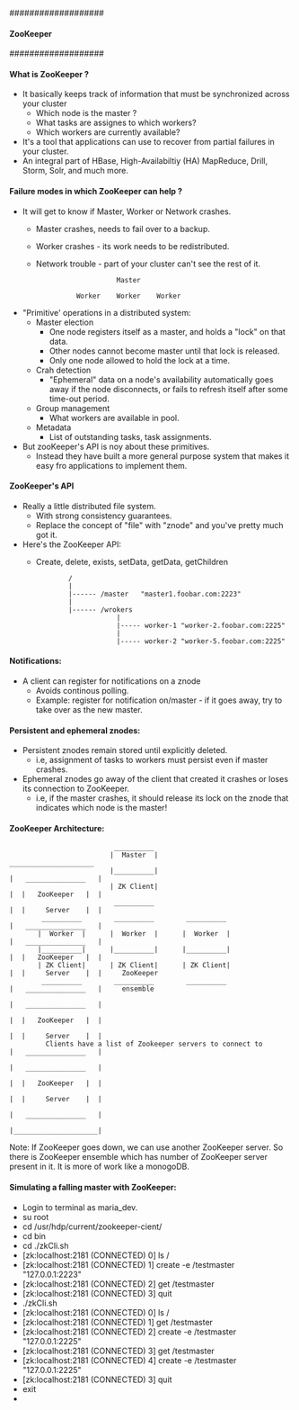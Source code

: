 ###################
#### ZooKeeper ####
###################

#### What is ZooKeeper ?

- It basically keeps track of information that must be synchronized across your cluster
    * Which node is the master ?
    * What tasks are assignes to which workers?
    * Which workers are currently available?
- It's a tool that applications can use to recover from partial failures in your cluster.
- An integral part of HBase, High-Availabiltiy (HA) MapReduce, Drill, Storm, Solr, and much more.

#### Failure modes in which ZooKeeper can help ?
* It will get to know if Master, Worker or Network crashes.
  - Master crashes, needs to fail over to a backup.
  - Worker crashes - its work needs to be redistributed.
  - Network trouble - part of your cluster can't see the rest of it.

                            Master
                          
                  Worker    Worker    Worker    
 
 * "Primitive' operations in a distributed system:
    - Master election
       - One node registers itself as a master, and holds a "lock" on that data.
       - Other nodes cannot become master until that lock is released.
       - Only one node allowed to hold the lock at a time.
    - Crah detection
       - "Ephemeral" data on a node's availability automatically goes away if the node disconnects, or fails to refresh itself
          after some time-out period.
    - Group management
       - What workers are available in pool.
    - Metadata
       - List of outstanding tasks, task assignments.
 * But zooKeeper's API is noy about these primitives.
    - Instead they have built a more general purpose system that makes it easy fro applications to implement them.
 
 #### ZooKeeper's API
 - Really a little distributed file system.
    * With strong consistency guarantees.
    * Replace the concept of "file" with "znode" and you've pretty much got it.
 - Here's the ZooKeeper API:
    * Create, delete, exists, setData, getData, getChildren
    
                  /
                  |
                  |------ /master   "master1.foobar.com:2223"
                  |
                  |------ /wrokers
                              |
                              |----- worker-1 "worker-2.foobar.com:2225"
                              |
                              |----- worker-2 "worker-5.foobar.com:2225"
           
 #### Notifications:
 - A client can register for notifications on a znode
    * Avoids continous polling.
    * Example: register for notification on/master - if it goes away, try to take over as the new master.
    
 #### Persistent and ephemeral znodes:
 - Persistent znodes remain stored until explicitly deleted.
      - i.e, assignment of tasks to workers must persist even if master crashes.
 - Ephemeral znodes go away of the client that created it crashes or loses its connection to ZooKeeper.
      - i.e, if the master crashes, it should release its lock on the znode that indicates which node is the master!
      
 #### ZooKeeper Architecture:
 
                              __________                                     
                             |  Master  |                                    _____________________
                             |__________|                                   |   _______________   |
                             | ZK Client|                                   |  |   ZooKeeper   |  |
                              __________                                    |  |     Server    |  |
            __________        __________        __________                  |   _______________   |
           |  Worker  |      |  Worker  |      |  Worker  |                 |   _______________   |
           |__________|      |__________|      |__________|                 |  |   ZooKeeper   |  |
           | ZK Client|      | ZK Client|      | ZK Client|                 |  |     Server    |  |     ZooKeeper
            __________        __________        __________                  |   _______________   |     ensemble
                                                                            |   _______________   |   
                                                                            |  |   ZooKeeper   |  |
                                                                            |  |     Server    |  |
             Clients have a list of Zookeeper servers to connect to         |   _______________   |
                                                                            |   _______________   |
                                                                            |  |   ZooKeeper   |  |
                                                                            |  |     Server    |  |
                                                                            |   _______________   |
                                                                            |_____________________|
Note: If ZooKeeper goes down, we can use another ZooKeeper server. So there is ZooKeeper ensemble which has number of ZooKeeper server present in it. It is more of work like a monogoDB.
                         
#### Simulating a falling master with ZooKeeper:
- Login to terminal as maria_dev.
- su root
- cd /usr/hdp/current/zookeeper-cient/
- cd bin
- cd ./zkCli.sh
- [zk:localhost:2181 (CONNECTED) 0] ls /
- [zk:localhost:2181 (CONNECTED) 1] create -e /testmaster "127.0.0.1:2223"
- [zk:localhost:2181 (CONNECTED) 2] get /testmaster
- [zk:localhost:2181 (CONNECTED) 3] quit
- ./zkCli.sh
- [zk:localhost:2181 (CONNECTED) 0] ls /
- [zk:localhost:2181 (CONNECTED) 1] get /testmaster
- [zk:localhost:2181 (CONNECTED) 2] create -e /testmaster "127.0.0.1:2225"
- [zk:localhost:2181 (CONNECTED) 3] get /testmaster
- [zk:localhost:2181 (CONNECTED) 4] create -e /testmaster "127.0.0.1:2225"
- [zk:localhost:2181 (CONNECTED) 3] quit
- exit
- 


                         

